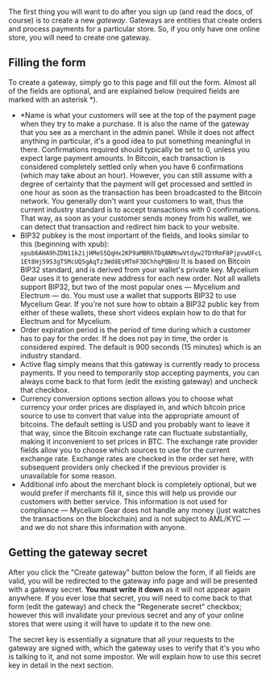 The first thing you will want to do after you sign up (and read the docs, of course) is to create a new <i>gateway</i>. Gateways are entities that create orders and process payments for a particular store. So, if you only have one online store, you will need to create one gateway.
## Filling the form

To create a gateway, simply go to this page and fill out the form. Almost all of the fields are optional, and are explained below (required fields are marked with an asterisk *).

* *Name is what your customers will see at the top of the payment page when they try to make a purchase. It is also the name of the gateway that you see as a merchant in the admin panel. While it does not affect anything in particular, it's a good idea to put something meaningful in there.
    Confirmations required should typically be set to 0, unless you expect large payment amounts. In Bitcoin, each transaction is considered completely settled only when you have 6 confirmations (which may take about an hour). However, you can still assume with a degree of certainty that the payment will get processed and settled in one hour as soon as the transaction has been broadcasted to the Bitcoin network. You generally don't want your customers to wait, thus the current industry standard is to accept transactions with 0 confirmations. That way, as soon as your customer sends money from his wallet, we can detect that transaction and redirect him back to your website.
* BIP32 pubkey is the most important of the fields, and looks similar to this (beginning with xpub):
  `xpub6AHA9hZDN11k2ijHMeS5QqHx2KP9aMBRhTDqANMnwVtdyw2TDYRmF8PjpvwUFcL1Et8Hj59S3gTSMcUQ5gAqTz3Wd8EsMTmF3DChhqPQBnU`
  It is based on Bitcoin BIP32 standard, and is derived from your wallet's private key. Mycelium Gear uses it to generate new address for each new order. Not all wallets support BIP32, but two of the most popular ones — Mycelium and Electrum — do. You must use a wallet that supports BIP32 to use Mycelium Gear. If you're not sure how to obtain a BIP32 public key from either of these wallets, these short videos explain how to do that for Electrum and for Mycelium.
* Order expiration period is the period of time during which a customer has to pay for the order. If he does not pay in time, the order is considered expired. The default is 900 seconds (15 minutes) which is an industry standard.
* Active flag simply means that this gateway is currently ready to process payments. If you need to temporarily stop accepting payments, you can always come back to that form (edit the existing gateway) and uncheck that checkbox.
* Currency conversion options section allows you to choose what currency your order prices are displayed in, and which bitcoin price source to use to convert that value into the appropriate amount of bitcoins. The default setting is USD and you probably want to leave it that way, since the Bitcoin exchange rate can fluctuate substantially, making it inconvenient to set prices in BTC. The exchange rate provider fields allow you to choose which sources to use for the current exchange rate. Exchange rates are checked in the order set here, with subsequent providers only checked if the previous provider is unavailable for some reason.
* Additional info about the merchant block is completely optional, but we would prefer if merchants fill it, since this will help us provide our customers with better service. This information is not used for compliance — Mycelium Gear does not handle any money (just watches the transactions on the blockchain) and is not subject to AML/KYC — and we do not share this information with anyone.

## Getting the gateway secret

After you click the "Create gateway" button below the form, if all fields are valid, you will be redirected to the gateway info page and will be presented with a gateway secret. **You must write it down** as it will not appear again anywhere. If you ever lose that secret, you will need to come back to that form (edit the gateway) and check the "Regenerate secret" checkbox; however this will invalidate your previous secret and any of your online stores that were using it will have to update it to the new one.

The secret key is essentially a signature that all your requests to the gateway are signed with, which the gateway uses to verify that it's you who is talking to it, and not some impostor. We will explain how to use this secret key in detail in the next section.
